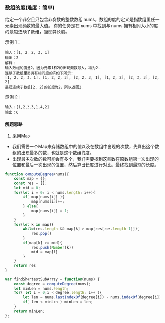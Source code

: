 ### 数组的度(难度：简单)


给定一个非空且只包含非负数的整数数组 nums，数组的度的定义是指数组里任一元素出现频数的最大值。
你的任务是在 nums 中找到与 nums 拥有相同大小的度的最短连续子数组，返回其长度。

示例 1：
```
输入：[1, 2, 2, 3, 1]
输出：2
解释：
输入数组的度是2，因为元素1和2的出现频数最大，均为2.
连续子数组里面拥有相同度的有如下所示:
[1, 2, 2, 3, 1], [1, 2, 2, 3], [2, 2, 3, 1], [1, 2, 2], [2, 2, 3], [2, 2]
最短连续子数组[2, 2]的长度为2，所以返回2.
```
示例 2：
```
输入：[1,2,2,3,1,4,2]
输出：6
```
#### 解题思路

1. 采用Map
- 我们需要一个Map来存储数组中的值以及在数组中出现的次数，先算出这个数组的出现最多的数，也就是这个数组的度。
- 出现最多次数的数可能会有多个，我们需要找到这些数在原数组第一次出现的位置和最后一次出现的位置，然后算出长度进行对比。最终找到最短的长度。
```JavaScript
function computeDegree(nums){
    const map = {};
    const res = [];
    let mid = 0;
    for(let i = 0; i < nums.length; i++){
        if( map[nums[i]] ){
            map[nums[i]]++;
        } else{
            map[nums[i]] = 1;
        }
    }
    for(let k in map){
        while(res.length && map[k] > map[res[res.length-1]]){
            res.pop()
        }
        if(map[k] >= mid){
            res.push(Number(k))
            mid = map[k]
        }
    }
    return res
}

var findShortestSubArray = function(nums) {
    const degree = computeDegree(nums);
    let minLen = nums.length;
    for( let i = 0;i < degree.length; i++ ){
        let len = nums.lastIndexOf(degree[i]) - nums.indexOf(degree[i]) + 1;
        if( len < minLen ) minLen = len;
    }
    return minLen;
};
```